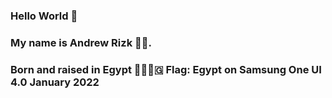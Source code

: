 ### Hello World 👋
### My name is Andrew Rizk 🙋‍♂️.
### Born and raised in Egypt 🐪🇪🇪🇬 Flag: Egypt on Samsung One UI 4.0 January 2022



